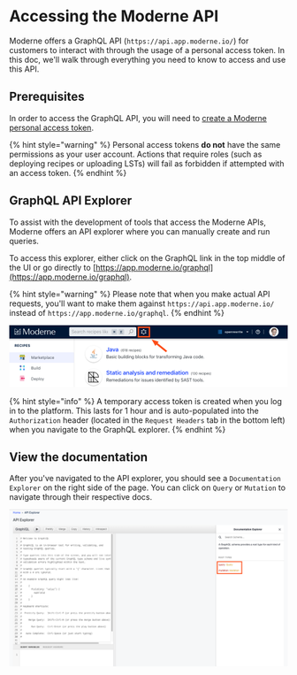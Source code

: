 # Accessing the Moderne API

Moderne offers a GraphQL API (`https://api.app.moderne.io/`) for customers to interact with through the usage of a personal access token. In this doc, we'll walk through everything you need to know to access and use this API.

## Prerequisites

In order to access the GraphQL API, you will need to [create a Moderne personal access token](/references/create-api-access-tokens.md).

{% hint style="warning" %}
Personal access tokens **do not** have the same permissions as your user account. Actions that require roles (such as deploying recipes or uploading LSTs) will fail as forbidden if attempted with an access token.
{% endhint %}

## GraphQL API Explorer

To assist with the development of tools that access the Moderne APIs, Moderne offers an API explorer where you can manually create and run queries.

To access this explorer, either click on the GraphQL link in the top middle of the UI or go directly to [https://app.moderne.io/graphql](https://app.moderne.io/graphql). 

{% hint style="warning" %}
Please note that when you make actual API requests, you'll want to make them against `https://api.app.moderne.io/` instead of `https://app.moderne.io/graphql`.
{% endhint %}

![](../.gitbook/assets/graphql-link.png)

{% hint style="info" %}
A temporary access token is created when you log in to the platform. This lasts for 1 hour and is auto-populated into the `Authorization` header (located in the `Request Headers` tab in the bottom left) when you navigate to the GraphQL explorer.
{% endhint %}

## View the documentation

After you've navigated to the API explorer, you should see a `Documentation Explorer` on the right side of the page. You can click on `Query` or `Mutation` to navigate through their respective docs.

![](../.gitbook/assets/graphql-documentation.png)
